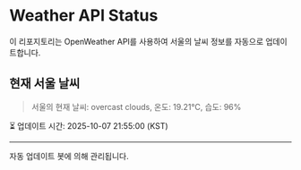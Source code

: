 
# Weather API Status

이 리포지토리는 OpenWeather API를 사용하여 서울의 날씨 정보를 자동으로 업데이트합니다.

## 현재 서울 날씨
> 서울의 현재 날씨: overcast clouds, 온도: 19.21°C, 습도: 96%

⏳ 업데이트 시간: 2025-10-07 21:55:00 (KST)

---
자동 업데이트 봇에 의해 관리됩니다.
